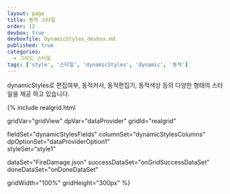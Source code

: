 ```yaml
---
layout: page
title: 동적 스타일
order: 12
devbox: true
devboxfile: DynamicStyles_devbox.md
published: true
categories:
  - 그리드 스타일
tags: ['style', '스타일', 'dynamicStyles', 'dynamic', '동적']
---
```


dynamicStyles로 편집여부, 동적커서, 동적편집기, 동적색상 등의 다양한 형태의 스타일을 제공 하고 있습니다.

<script>
  var onGridSuccessDataSet = function(data, textStatus, jqXHR) {
    var data = [
      ["편집가능","동적편집","default","default","법인번호","111111222222"],
      ["편집불가","동적편집","crosshair","crosshair","사업자번호","1112233333"],
      ["편집가능","동적편집","pointer","pointer","법인번호","111111222222"],
      ["편집불가","동적편집","move","move","사업자번호","1112233333"],
      ["편집가능","동적편집","default","default","법인번호","111111222222"],
      ["편집불가","동적편집","crosshair","crosshair","사업자번호","1112233333"],
      ["편집가능","동적편집","pointer","pointer","법인번호","111111222222"],
      ["편집불가","동적편집","move","move","사업자번호","1112233333"],
      ["편집가능","동적편집","default","default","법인번호","111111222222"],
      ["편집불가","동적편집","crosshair","crosshair","사업자번호","1112233333"],
      ["편집가능","동적편집","pointer","pointer","법인번호","111111222222"],
      ["편집불가","동적편집","move","move","사업자번호","1112233333"],
      ["편집가능","동적편집","default","default","법인번호","111111222222"],
      ["편집불가","동적편집","crosshair","crosshair","사업자번호","1112233333"],
      ["편집가능","동적편집","pointer","pointer","법인번호","111111222222"],
      ["편집불가","동적편집","move","move","사업자번호","1112233333"],
      ["편집가능","동적편집","default","default","법인번호","111111222222"],
      ["편집불가","동적편집","crosshair","crosshair","사업자번호","1112233333"],
      ["편집가능","동적편집","pointer","pointer","법인번호","111111222222"],
      ["편집불가","동적편집","move","move","사업자번호","1112233333"],
      ["편집가능","동적편집","default","default","법인번호","111111222222"],
      ["편집불가","동적편집","crosshair","crosshair","사업자번호","1112233333"],
      ["편집가능","동적편집","pointer","pointer","법인번호","111111222222"],
      ["편집불가","동적편집","move","move","사업자번호","1112233333"],
      ["편집가능","동적편집","default","default","법인번호","111111222222"],
      ["편집불가","동적편집","crosshair","crosshair","사업자번호","1112233333"],
      ["편집가능","동적편집","pointer","pointer","법인번호","111111222222"],
      ["편집불가","동적편집","move","move","사업자번호","1112233333"],
      ["편집가능","동적편집","default","default","법인번호","111111222222"],
      ["편집불가","동적편집","crosshair","crosshair","사업자번호","1112233333"],
      ["편집가능","동적편집","pointer","pointer","법인번호","111111222222"],
      ["편집불가","동적편집","move","move","사업자번호","1112233333"]      
    ]
    dataProvider.setRows(data);
  }

  var onDoneDataSet = function() {
    gridView.onCellEdited =  function (grid, itemIndex, dataRow, field) {
        if (field == 4) { 
            gridView.setValue(itemIndex,"field6","")
        }
    };
    
    gridView.setColumnProperty("column2","dynamicStyles",function(grid, index, value) {
       var ret = {};
       var col1Value = grid.getValue(index.itemIndex, "field1");
       if (index.column === "column2") {
        switch (col1Value) {
          case '편집가능' :
            ret.editable = true;
            //ret.readOnly = false;
            break;
          case '편집불가' :
            ret.editable = false;
            //ret.readOnly = true;
            ret.background = "#ffff0000";
       }
       return ret;
      }
    });

    gridView.setColumnProperty("column4","dynamicStyles",function(grid, index, value) {
       var ret = {};
       var cursor = grid.getValue(index.itemIndex, "field3");
       ret["cursor"] = cursor
       return ret;
    });

    gridView.setColumnProperty("column6","dynamicStyles",function(grid, index, value) {
       var kind = grid.getValue(index.itemIndex, "field5");
       var ret = {};
       switch (kind) {
         case '법인번호' :  // 법인번호.
           ret.editor = {
             type:"text", 
             mask:{
               editMask:"000000-000000", allowEmpty:true, includedFormat:false   
             }
           };
           break;
         case '사업자번호' :  // 사업자번호
           ret.editor = {
             type:"text",
             mask:{
               editMask:"000-00-00000", allowEmpty:true, includedFormat:false
             }
           }
       }
       return ret;
    });

    gridView.setColumnProperty("column6","displayCallback", function(grid, index, value) {
      var check = grid.getValue(index.itemIndex, "field5");
      if (check && value) {
        return check === "법인번호" ? value.substr(0,6)+'-'+value.substr(6,6) :
                   check === "사업자번호" ? value.substr(0,3)+'-'+value.substr(3,2)+'-'+value.substr(5,5) : value;
      };
      return value;
    });
  }
</script>

{% include realgrid.html

  gridVar="gridView"
  dpVar="dataProvider"
  gridId="realgrid"

  fieldSet="dynamicStylesFields"
  columnSet="dynamicStylesColumns"
  dpOptionSet="dataProviderOption1"  
  styleSet="style1"

  dataSet="FireDamage.json"
  successDataSet="onGridSuccessDataSet"
  doneDataSet="onDoneDataSet"

  gridWidth="100%"
  gridHeight="300px" %}